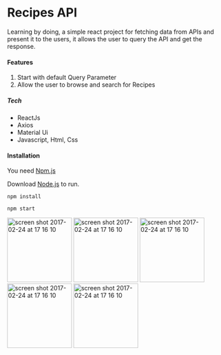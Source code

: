 # Recipes API

Learning by doing, a simple react project for fetching data from APIs and present it to the users,
it allows the user to query the API and get the response.

#### Features

1.  Start with default Query Parameter
2.  Allow the user to browse and search for Recipes

##### Tech

- ReactJs
- Axios
- Material Ui
- Javascript, Html, Css

#### Installation

You need [Npm.js](https://www.npmjs.com/)

Download [Node.js](https://nodejs.org/) to run.

```
npm install
```

```
npm start
```

<img width="150" alt="screen shot 2017-02-24 at 17 16 10" src="https://user-images.githubusercontent.com/15781725/99778420-f6356700-2b13-11eb-87f4-20c716c1311b.png">

<img width="150" alt="screen shot 2017-02-24 at 17 16 10" src="https://user-images.githubusercontent.com/15781725/99778472-051c1980-2b14-11eb-8f50-5988f9fb2448.png">

<img width="150" alt="screen shot 2017-02-24 at 17 16 10" src="https://user-images.githubusercontent.com/15781725/99778505-11a07200-2b14-11eb-89dd-3d7194b957b4.png">

<img width="150" alt="screen shot 2017-02-24 at 17 16 10" src="https://user-images.githubusercontent.com/15781725/99778546-1f55f780-2b14-11eb-9725-a749e6b6533a.png">

<img width="150" alt="screen shot 2017-02-24 at 17 16 10" src="https://user-images.githubusercontent.com/15781725/99778606-31d03100-2b14-11eb-84d8-04cf411c79f0.png">
